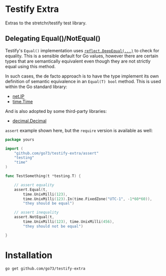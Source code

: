 Testify Extra
=============

Extras to the stretchr/testify test library.

Delegating Equal()/NotEqual()
-----------------------------
Testify's `Equal()` implementation uses
[`reflect.DeepEqual(...)`](https://github.com/stretchr/testify/blob/v1.8.0/assert/assertions.go#L66)
to check for equality. This is a sensible default for Go values, however
there are certain types that are semantically equivalent even though they are
not strictly equal using this method.

In such cases, the de facto approach is to have the type implement its own
definition of semantic equivalence in an `Equal(T) bool` method.
This is used within the Go standard library:

- [net.IP](https://pkg.go.dev/net#IP.Equal)
- [time.Time](https://pkg.go.dev/time#Time.Equal)

And is also adopted by some third-party libraries:

- [decimal.Decimal](https://pkg.go.dev/github.com/shopspring/decimal#Decimal.Equal)

`assert` example shown here, but the `require` version is available as well:

```go
package yours

import (
	"github.com/go73/testify-extra/assert"
	"testing"
	"time"
)

func TestSomething(t *testing.T) {

	// assert equality
	assert.Equal(t,
		time.UnixMilli(123),
		time.UnixMilli(123).In(time.FixedZone("UTC-1", -1*60*60)),
		"they should be equal")

	// assert inequality
	assert.NotEqual(t,
		time.UnixMilli(123), time.UnixMilli(456),
		"they should not be equal")

}
```

Installation
============

    go get github.com/go73/testify-extra
